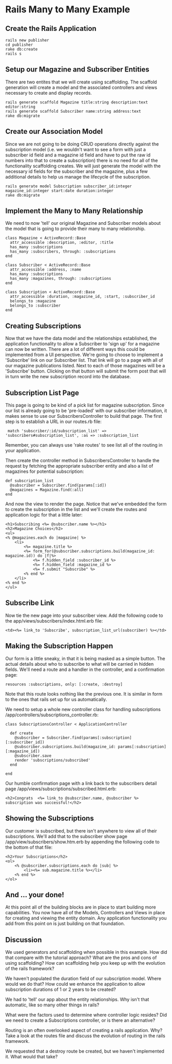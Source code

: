 Rails Many to Many Example
==========================

Create the Rails Application
----------------------------

	rails new publisher
	cd publisher
	rake db:create
	rails s

Setup our Magazine and Subscriber Entities
------------------------------------------

There are two entites that we will create using scaffolding. The scaffold generation will create a model and the associated controllers and views necessary to create and display records.

	rails generate scaffold Magazine title:string description:text editor:string
	rails generate scaffold Subscriber name:string address:text
	rake db:migrate

Create our Association Model
----------------------------

Since we are not going to be doing CRUD operations directly against the subscription model (i.e. we wouldn't want to see a form with just a subscriber id field and a magazine id field and have to put the raw id numbers into that to create a subscription) there is no need for all of the functionality scaffolding creates. We will just generate the model with the necessary id fields for the subscriber and the magazine, plus a few additional details to help us manage the lifecycle of the subscription.

	rails generate model Subscription subscriber_id:integer magazine_id:integer start:date duration:integer
	rake db:migrate

Implement the Many to Many Relationship
---------------------------------------

We need to now 'tell' our original Magazine and Subscriber models about the model that is going to provide their many to many relationship.

	class Magazine < ActiveRecord::Base
	  attr_accessible :description, :editor, :title
	  has_many :subscriptions
	  has_many :subscribers, through: :subscriptions
	end

	class Subscriber < ActiveRecord::Base
	  attr_accessible :address, :name
	  has_many :subscriptions
	  has_many :magazines, through: :subscriptions
	end

	class Subscription < ActiveRecord::Base
	  attr_accessible :duration, :magazine_id, :start, :subscriber_id
	  belongs_to :magazine
	  belongs_to :subscriber
	end

Creating Subscriptions
----------------------

Now that we have the data model and the relationships established, the application functionality to allow a Subscriber to 'sign up' for a magazine can now be written. There are a lot of different ways this could be implemented from a UI perspective. We're going to choose to implement a 'Subscribe' link on our Subscriber list. That link will go to a page with all of our magazine publications listed. Next to each of those magazines will be a 'Subscribe' button. Clicking on that button will submit the form post that will in turn write the new subscription record into the database.

Subscription List Page
----------------------

This page is going to be kind of a pick list for magazine subscription. Since our list is already going to be 'pre-loaded' with our subscriber information, it makes sense to use our SubscribersController to build that page. The first step is to establish a URL in our routes.rb file:

	 match 'subscriber/:id/subscription_list' => 'subscribers#subscription_list', :as => :subscription_list

Remember, you can always use 'rake routes' to see list all of the routing in your application.


Then create the controller method in SubscribersController to handle the request by fetching the appropriate subscriber entity and also a list of magazines for potential subscription:

	def subscription_list
	  @subscriber = Subscriber.find(params[:id])
	  @magazines = Magazine.find(:all)
	end

And now the view to render the page. Notice that we've embedded the form to create the subscription in the list and we'll create the routes and application logic for that a little later:

	<h1>Subscribing <%= @subscriber.name %></h1>
	<h2>Magazine Choices</h2>
	<ul>
	<% @magazines.each do |magazine| %>
		<li>
			<%= magazine.title %>
			<%= form_for(@subscriber.subscriptions.build(magazine_id: magazine.id)) do |f|%>
				<%= f.hidden_field :subscriber_id %>		
				<%= f.hidden_field :magazine_id %>
				<%= f.submit "Subscribe" %>
			<% end %>
		</li>
	<% end %>
	</ul>

Subscribe Link
--------------

Now tie the new page into your subscriber view. Add the following code to the app/views/subscribers/index.html.erb file:

	<td><%= link_to 'Subscribe', subscription_list_url(subscriber) %></td>

Making the Subscription Happen
------------------------------

Our form is a little sneaky, in that it is being masked as a simple button. The actual details about who to subscribe to what will be carried in hidden fields. We'll need a route and a handler in the controller, and a confirmation page:

	resources :subscriptions, only: [:create, :destroy]

Note that this route looks nothing like the previous one. It is similar in form to the ones that rails set up for us automatically.

We need to setup a whole new controller class for handling subscriptions /app/controllers/subscriptions_controller.rb:

	class SubscriptionsController < ApplicationController

	  def create
	    @subscriber = Subscriber.find(params[:subscription][:subscriber_id])
	    @subscriber.subscriptions.build(magazine_id: params[:subscription][:magazine_id])
	    @subscriber.save
	    render 'subscriptions/subscribed'
	  end

	end

Our humble confirmation page with a link back to the subscribers detail page /app/views/subscriptions/subscribed.html.erb:

	<h2>Congrats  <%= link_to @subscriber.name, @subscriber %> subscription was successful!</h2>

Showing the Subscriptions
-------------------------

Our customer is subscribed, but there isn't anywhere to view all of their subscriptions. We'll add that to the subscriber show page /app/view/subscribers/show.htm.erb by appending the following code to the bottom of that file:

	<h2>Your Subscriptions</h2>
	<ol>
		<% @subscriber.subscriptions.each do |sub| %>
			<li><%= sub.magazine.title %></li>
		<% end %>
	</ol>

And ... your done!
------------------

At this point all of the building blocks are in place to start building more capabilities. You now have all of the Models, Controllers and Views in place for creating and viewing the entity domain. Any application functionality you add from this point on is just building on that foundation.


Discussion
----------

We used generators and scaffolding when possible in this example. How did that compare with the tutorial approach? What are the pros and cons of using scaffolding? How can scaffolding help you keep up with the evolution of the rails framework?

We haven't populated the duration field of our subscription model. Where would we do that? How could we enhance the application to allow subscription durations of 1 or 2 years to be created?

We had to 'tell' our app about the entity relationships. Why isn't that automatic, like so many other things in rails?

What were the factors used to determine where controller logic resides? Did we need to create a Subscriptions controller, or is there an alternative?

Routing is an often overlooked aspect of creating a rails application. Why? Take a look at the routes file and discuss the evolution of routing in the rails framework.

We requested that a destroy route be created, but we haven't implemented it. What would that take?


